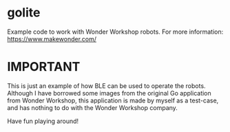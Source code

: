# golite
Example code to work with Wonder Workshop robots. For more information:
https://www.makewonder.com/

# IMPORTANT
This is just an example of how BLE can be used to operate the robots. Although I have borrowed some images from the original Go application from Wonder Workshop, this application is made by myself as a test-case, and has nothing to do with the Wonder Workshop company.

Have fun playing around!
